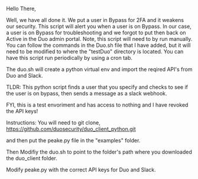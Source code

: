Hello There,

Well, we have all done it. We put a user in Bypass for 2FA and it weakens our security. This script will alert you when a user is on Bypass. In our case, a user 
is on Bypass for troubleshooting and we forgot to put then back on Active in the Duo admin portal. 
Note, this script will need to by run manually. You can follow the commands in the Duo.sh file that I have added, but it will need to be modified to where the "testDuo" directory is located. 
You can have this script run periodically by using a cron tab. 

The duo.sh will create a python virtual env and import the reqired API's from Duo and Slack. 

TLDR:
This python script finds a user that you specify and checks to see if the user is on bypass, then sends a message as a slack webhook. 


FYI, this is a test envoriment and has access to nothing and I have revoked the API keys!


Instructions:
You will need to git clone,
https://github.com/duosecurity/duo_client_python.git

and then put the peake.py file in the "examples" folder.

Then Modifiy the duo.sh to point to the folder's path where you downloaded the duo_client folder. 

Modify peake.py with the correct API keys for Duo and Slack. 


